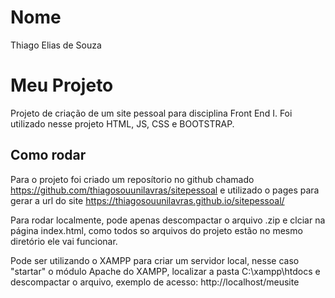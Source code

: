 # Nome
Thiago Elias de Souza

# Meu Projeto 
Projeto de criação de um site pessoal para disciplina Front End I. Foi utilizado nesse projeto HTML, JS, CSS e BOOTSTRAP.

## Como rodar
Para o projeto foi criado um reposítorio no github chamado https://github.com/thiagosouunilavras/sitepessoal e utilizado o pages para gerar a url do site https://thiagosouunilavras.github.io/sitepessoal/

Para rodar localmente, pode apenas descompactar o arquivo .zip e clciar na página index.html, como todos so arquivos do projeto estão no mesmo diretório ele vai funcionar.

Pode ser utilizando o XAMPP para criar um servidor local, nesse caso "startar" o módulo Apache do XAMPP, localizar a pasta C:\xampp\htdocs e descompactar o arquivo, exemplo de acesso: http://localhost/meusite

